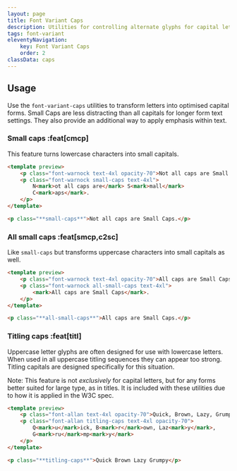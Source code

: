 ```yaml
---
layout: page
title: Font Variant Caps
description: Utilities for controlling alternate glyphs for capital letters.
tags: font-variant
eleventyNavigation:
    key: Font Variant Caps
    order: 2
classData: caps
---
```


## Usage

Use the `font-variant-caps` utilities to transform letters into optimised capital forms. Small Caps are less distracting than all capitals for longer form text settings. They also provide an additional way to apply emphasis within text.

### Small caps :feat[cmcp]

This feature turns lowercase characters into small capitals.

```html amber
<template preview>
    <p class="font-warnock text-4xl opacity-70">Not all caps are Small Caps.</p>
    <p class="font-warnock small-caps text-4xl">
        N<mark>ot all caps are</mark> S<mark>mall</mark>
        C<mark>aps</mark>.
    </p>
</template>

<p class="**small-caps**">Not all caps are Small Caps.</p>
```

### All small caps :feat[smcp,c2sc]

Like `small-caps` but transforms uppercase characters into small capitals as well.

```html orange
<template preview>
    <p class="font-warnock text-4xl opacity-70">All caps are Small Caps.</p>
    <p class="font-warnock all-small-caps text-4xl">
        <mark>All caps are Small Caps</mark>.
    </p>
</template>

<p class="**all-small-caps**">All caps are Small Caps.</p>
```

### Titling caps :feat[titl]

Uppercase letter glyphs are often designed for use with lowercase letters. When used in all uppercase titling sequences they can appear too strong. Titling capitals are designed specifically for this situation.

Note: This feature is not _exclusively_ for capital letters, but for any forms better suited for large type, as in titles. It is included with these utilities due to how it is applied in the W3C spec.

```html emerald
<template preview>
    <p class="font-allan text-4xl opacity-70">Quick, Brown, Lazy, Grumpy</p>
    <p class="font-allan titling-caps text-4xl opacity-70">
        Q<mark>u</mark>ick, B<mark>r</mark>own, Laz<mark>y</mark>,
        G<mark>ru</mark>mp<mark>y</mark>
    </p>
</template>

<p class="**titling-caps**">Quick Brown Lazy Grumpy</p>
```
